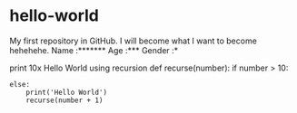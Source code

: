# hello-world
My first repository in GitHub.
I will become what I want to become hehehehe.
Name :*******
Age :***
Gender :*


print 10x Hello World using recursion
def recurse(number):
    if number > 10:
        
    else:
        print('Hello World')
        recurse(number + 1)
        
